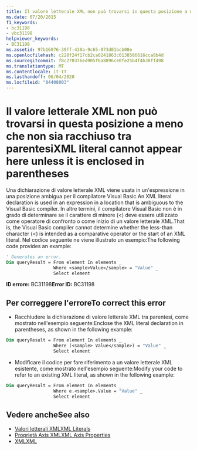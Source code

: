 ```yaml
---
title: Il valore letterale XML non può trovarsi in questa posizione a meno che non sia racchiuso tra parentesi
ms.date: 07/20/2015
f1_keywords:
- bc31198
- vbc31198
helpviewer_keywords:
- BC31198
ms.assetid: 97b16076-39ff-430a-9c65-073d01bcb08e
ms.openlocfilehash: c228f24f17cb2ca0241863c0138586616cca8b4d
ms.sourcegitcommit: f8c270376ed905f6a8896ce0fe25b4f4b38ff498
ms.translationtype: MT
ms.contentlocale: it-IT
ms.lasthandoff: 06/04/2020
ms.locfileid: "84408003"
---
```

# <a name="xml-literal-cannot-appear-here-unless-it-is-enclosed-in-parentheses"></a><span data-ttu-id="735d1-102">Il valore letterale XML non può trovarsi in questa posizione a meno che non sia racchiuso tra parentesi</span><span class="sxs-lookup"><span data-stu-id="735d1-102">XML literal cannot appear here unless it is enclosed in parentheses</span></span>
<span data-ttu-id="735d1-103">Una dichiarazione di valore letterale XML viene usata in un'espressione in una posizione ambigua per il compilatore Visual Basic.</span><span class="sxs-lookup"><span data-stu-id="735d1-103">An XML literal declaration is used in an expression in a location that is ambiguous to the Visual Basic compiler.</span></span> <span data-ttu-id="735d1-104">In altre termini, il compilatore Visual Basic non è in grado di determinare se il carattere di minore (<) deve essere utilizzato come operatore di confronto o come inizio di un valore letterale XML.</span><span class="sxs-lookup"><span data-stu-id="735d1-104">That is, the Visual Basic compiler cannot determine whether the less-than character (<) is intended as a comparative operator or the start of an XML literal.</span></span> <span data-ttu-id="735d1-105">Nel codice seguente ne viene illustrato un esempio:</span><span class="sxs-lookup"><span data-stu-id="735d1-105">The following code provides an example:</span></span>  

```vb  
' Generates an error.  
Dim queryResult = From element In elements _  
                  Where <sample>Value</sample> = "Value" _  
                  Select element  
```  
  
 <span data-ttu-id="735d1-106">**ID errore:** BC31198</span><span class="sxs-lookup"><span data-stu-id="735d1-106">**Error ID:** BC31198</span></span>  
  
## <a name="to-correct-this-error"></a><span data-ttu-id="735d1-107">Per correggere l'errore</span><span class="sxs-lookup"><span data-stu-id="735d1-107">To correct this error</span></span>  
  
- <span data-ttu-id="735d1-108">Racchiudere la dichiarazione di valore letterale XML tra parentesi, come mostrato nell'esempio seguente:</span><span class="sxs-lookup"><span data-stu-id="735d1-108">Enclose the XML literal declaration in parentheses, as shown in the following example:</span></span>  
  
```vb  
Dim queryResult = From element In elements _  
                  Where (<sample> Value</sample>) = "Value" _  
                  Select element  
```  
  
- <span data-ttu-id="735d1-109">Modificare il codice per fare riferimento a un valore letterale XML esistente, come mostrato nell'esempio seguente:</span><span class="sxs-lookup"><span data-stu-id="735d1-109">Modify your code to refer to an existing XML literal, as shown in the following example:</span></span>  
  
```vb  
Dim queryResult = From element In elements _  
                  Where e.<sample>.Value = "Value" _  
                  Select element  
```  
  
## <a name="see-also"></a><span data-ttu-id="735d1-110">Vedere anche</span><span class="sxs-lookup"><span data-stu-id="735d1-110">See also</span></span>

- [<span data-ttu-id="735d1-111">Valori letterali XML</span><span class="sxs-lookup"><span data-stu-id="735d1-111">XML Literals</span></span>](../language-reference/xml-literals/index.md)
- [<span data-ttu-id="735d1-112">Proprietà Axis XML</span><span class="sxs-lookup"><span data-stu-id="735d1-112">XML Axis Properties</span></span>](../language-reference/xml-axis/index.md)
- [<span data-ttu-id="735d1-113">XML</span><span class="sxs-lookup"><span data-stu-id="735d1-113">XML</span></span>](../programming-guide/language-features/xml/index.md)

